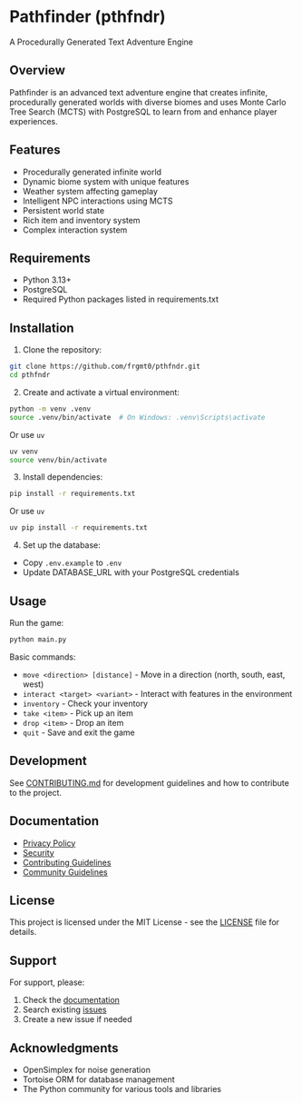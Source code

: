 # Pathfinder (pthfndr)
A Procedurally Generated Text Adventure Engine

## Overview
Pathfinder is an advanced text adventure engine that creates infinite, procedurally generated worlds with diverse biomes and uses Monte Carlo Tree Search (MCTS) with PostgreSQL to learn from and enhance player experiences.

## Features
- Procedurally generated infinite world
- Dynamic biome system with unique features
- Weather system affecting gameplay
- Intelligent NPC interactions using MCTS
- Persistent world state
- Rich item and inventory system
- Complex interaction system

## Requirements
- Python 3.13+
- PostgreSQL
- Required Python packages listed in requirements.txt

## Installation
1. Clone the repository:
```bash
git clone https://github.com/frgmt0/pthfndr.git
cd pthfndr
```

2. Create and activate a virtual environment:
```bash
python -m venv .venv
source .venv/bin/activate  # On Windows: .venv\Scripts\activate
```
Or use `uv`
```bash
uv venv
source venv/bin/activate
```

3. Install dependencies:
```bash
pip install -r requirements.txt
```
Or use `uv`
```bash
uv pip install -r requirements.txt
```

4. Set up the database:
- Copy `.env.example` to `.env`
- Update DATABASE_URL with your PostgreSQL credentials

## Usage
Run the game:
```bash
python main.py
```

Basic commands:
- `move <direction> [distance]` - Move in a direction (north, south, east, west)
- `interact <target> <variant>` - Interact with features in the environment
- `inventory` - Check your inventory
- `take <item>` - Pick up an item
- `drop <item>` - Drop an item
- `quit` - Save and exit the game

## Development
See [CONTRIBUTING.md](CONTRIBUTING.md) for development guidelines and how to contribute to the project.

## Documentation
- [Privacy Policy](PRIVACY.md)
- [Security](SECURITY.md)
- [Contributing Guidelines](CONTRIBUTING.md)
- [Community Guidelines](COMMUNITY_GUIDELINES.md)

## License
This project is licensed under the MIT License - see the [LICENSE](LICENSE) file for details.

## Support
For support, please:
1. Check the [documentation](docs/)
2. Search existing [issues](https://github.com/yourusername/pthfndr/issues)
3. Create a new issue if needed

## Acknowledgments
- OpenSimplex for noise generation
- Tortoise ORM for database management
- The Python community for various tools and libraries
